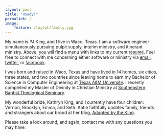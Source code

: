 ```yaml
---
layout: post
title: "Howdy!"
permalink: /
image:
    feature: /layout/family.jpg
---
```


My name is PJ King, and I live in Waco, Texas. I am a software engineer simultaneously pursuing pulpit supply, interim ministry, and itinerant ministry. Above, you will find a menu with links to my current [résumé]({{site.url}}/cv/). Feel free to connect with me concerning either software or ministry via [email](mailto:{{site.owner.email}}), [twitter](http://twitter.com/{{site.owner.twitter}}/), or [facebook](http://www.facebook.com/{{site.owner.facebook}}/).

I was born and raised in Waco, Texas and have lived in 14 homes, six cities, three states, and two countries since leaving home to earn my Bachelor of Science in Computer Engineering at [Texas A&M University](http://www.tamu.edu/).  I recently completed my Master of Divinity in Christian Ministry at [Southeastern Baptist Theological Seminary](http://www.sebts.edu/).

My wonderful bride, Kathryn King, and I currently have four children: Vernon, Brooklyn, Emma, and Seth. Katie faithfully updates family, friends and strangers about our brood at her blog, [Adopted by the King](http://www.adoptedbytheking.com/). 

Please take a look around, and again, contact me with any questions you may have. 
